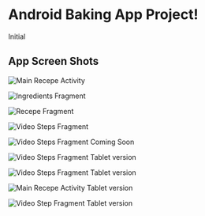 # Android Baking App Project!
Initial

App Screen Shots
-------

![Main Recepe Activity](https://cherudek.github.io/BakingApp/recepes_fragment.png "Main Recepe Activity")

![Ingredients Fragment](https://cherudek.github.io/BakingApp/ingredients_fragment.png "Ingredients Fragment")

![Recepe Fragment](https://cherudek.github.io/BakingApp/steps_fragment.png "Recepe Fragment")

![Video Steps Fragment](https://cherudek.github.io/BakingApp/baking_video_step_intro.png "Video Steps Fragment")

![Video Steps Fragment Coming Soon](https://cherudek.github.io/BakingApp/baking_video_step_coming_soon.png "Video Steps Fragment Coming Soon")

![Video Steps Fragment Tablet version](https://cherudek.github.io/BakingApp/tablet_details_hor.png  "Video Steps Fragment Tablet version")

![Video Steps Fragment Tablet version](https://cherudek.github.io/BakingApp/tablet_hor_details.png  "Video Steps Fragment Tablet version")

![Main Recepe Activity Tablet version](https://cherudek.github.io/BakingApp/recepes_fragment_tablet.png  "Main Recepe Activity Tablet version")

![Video Step Fragment Tablet version](https://cherudek.github.io/BakingApp/tablet_details_hor.png  "Video Step Fragment Tablet version")



